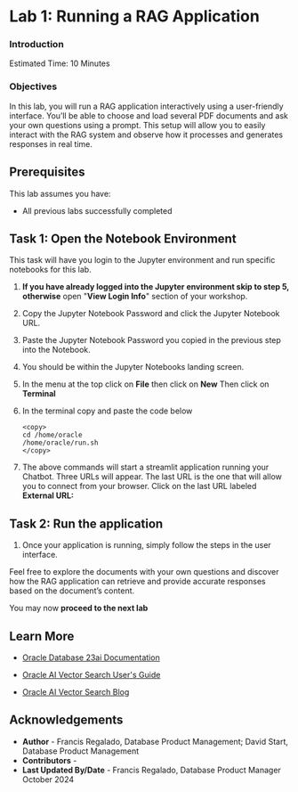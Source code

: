 # Lab 1: Running a RAG Application

### Introduction 
Estimated Time: 10 Minutes

### Objectives

In this lab, you will run a RAG application interactively using a user-friendly interface. You’ll be able to choose and load several PDF documents and ask your own questions using a prompt. This setup will allow you to easily interact with the RAG system and observe how it processes and generates responses in real time.

## Prerequisites
This lab assumes you have:
- All previous labs successfully completed

## Task 1: Open the Notebook Environment
This task will have you login to the Jupyter environment and run specific notebooks for this lab.

1. **If you have already logged into the Jupyter environment skip to step 5, otherwise** open "**View Login Info**" section of your workshop.

2. Copy the Jupyter Notebook Password and click the Jupyter Notebook URL.

3. Paste the Jupyter Notebook Password you copied in the previous step into the Notebook.

4. You should be within the Jupyter Notebooks landing screen. 

5. In the menu at the top click on **File** then click on **New** Then click on **Terminal**
6. In the terminal copy and paste the code below
   ````
   <copy>
   cd /home/oracle
   /home/oracle/run.sh
   </copy>
   ````

7. The above commands will start a streamlit application running your Chatbot. Three URLs will appear. The last URL is the one that will allow you to connect from your browser. Click on the last URL labeled **External URL:**

## Task 2: Run the application

1. Once your application is running, simply follow the steps in the user interface.

Feel free to explore the documents with your own questions and discover how the RAG application can retrieve and provide accurate responses based on the document’s content.

You may now **proceed to the next lab** 

## Learn More

- [Oracle Database 23ai Documentation](https://docs.oracle.com/en/database/oracle/oracle-database/index.html)

- [Oracle AI Vector Search User's Guide](https://docs.oracle.com/en/database/oracle/oracle-database/23/vecse/whats-new-oracle-ai-vector-search.html)

- [Oracle AI Vector Search Blog](https://blogs.oracle.com/database/post/oracle-announces-general-availability-of-ai-vector-search-in-oracle-database-23ai)


## Acknowledgements
* **Author** - Francis Regalado, Database Product Management; David Start, Database Product Management
* **Contributors** -
* **Last Updated By/Date** - Francis Regalado, Database Product Manager October 2024
